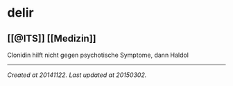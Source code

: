 # delir
 [[@ITS]] [[Medizin]] 
---



Clonidin hilft nicht gegen psychotische Symptome, dann Haldol

---

_Created at 20141122._
_Last updated at 20150302._



